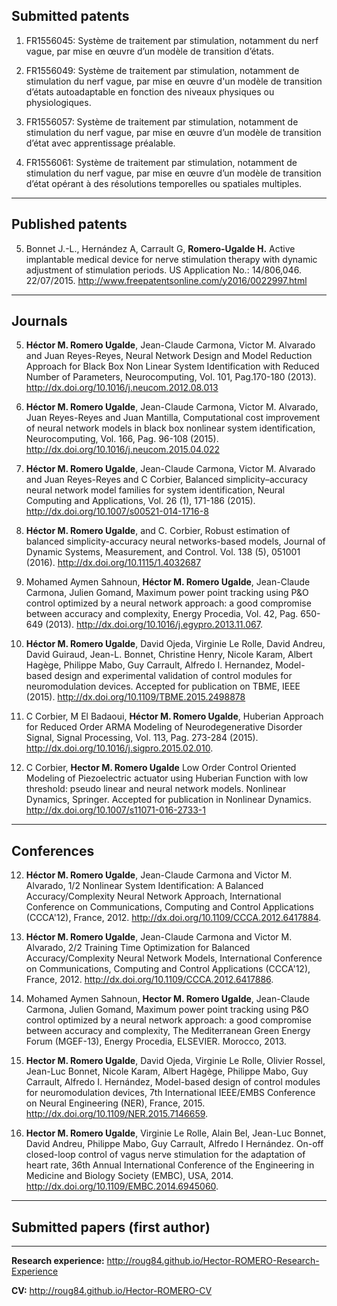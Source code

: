 ## **Submitted patents**

1. FR1556045: Système de traitement par stimulation, notamment du nerf vague, par mise en œuvre d’un modèle de transition d’états.

2. FR1556049: Système de traitement par stimulation, notamment de stimulation du nerf vague, par mise en œuvre d'un modèle de transition d’états autoadaptable en fonction des niveaux physiques ou physiologiques.

3. FR1556057: Système de traitement par stimulation, notamment de stimulation du nerf vague, par mise en œuvre d’un modèle de transition d’état avec apprentissage préalable.

4. FR1556061: Système de traitement par stimulation, notamment de stimulation du nerf vague, par mise en œuvre d’un modèle de transition d’état opérant à des résolutions temporelles ou spatiales multiples.

***

## **Published patents**

5. Bonnet J.-L., Hernández A, Carrault G, **Romero-Ugalde H.** Active implantable medical device for nerve stimulation therapy with dynamic adjustment of stimulation periods. US Application No.: 14/806,046. 22/07/2015.
http://www.freepatentsonline.com/y2016/0022997.html

***

## **Journals**

5. **Héctor M. Romero Ugalde**, Jean-Claude Carmona, Victor M. Alvarado and Juan Reyes-Reyes, Neural Network Design and Model Reduction Approach for Black Box Non Linear System Identification with Reduced Number of Parameters, Neurocomputing, Vol. 101, Pag.170-180 (2013). 
 http://dx.doi.org/10.1016/j.neucom.2012.08.013

6. 	**Héctor M. Romero Ugalde**, Jean-Claude Carmona, Victor M. Alvarado, Juan Reyes-Reyes and Juan Mantilla, Computational cost improvement of neural network models in black box nonlinear system identification, Neurocomputing, Vol. 166, Pag. 96-108 (2015). 
 http://dx.doi.org/10.1016/j.neucom.2015.04.022

7. **Héctor M. Romero Ugalde**, Jean-Claude Carmona, Victor M. Alvarado and Juan Reyes-Reyes and C Corbier, Balanced simplicity–accuracy neural network model families for system identification, Neural Computing and Applications, Vol. 26 (1), 171-186 (2015). 
http://dx.doi.org/10.1007/s00521-014-1716-8

8. **Héctor M. Romero Ugalde**, and C. Corbier, Robust estimation of balanced simplicity-accuracy neural networks-based models, Journal of Dynamic Systems, Measurement, and Control. Vol. 138 (5), 051001 (2016). 
http://dx.doi.org/10.1115/1.4032687

9. Mohamed Aymen Sahnoun, **Héctor M. Romero Ugalde**, Jean-Claude Carmona, Julien Gomand, Maximum power point tracking using P&O control optimized by a neural network approach: a good compromise between accuracy and complexity, Energy Procedia, Vol. 42, Pag. 650-649 (2013). 
 http://dx.doi.org/10.1016/j.egypro.2013.11.067. 

10. **Héctor M. Romero Ugalde**,  David Ojeda, Virginie Le Rolle, David Andreu, David Guiraud,  Jean-L. Bonnet, Christine Henry, Nicole Karam, Albert Hagège, Philippe Mabo, Guy Carrault, Alfredo I. Hernandez, Model-based design and experimental validation of control modules for neuromodulation devices. Accepted for publication on TBME, IEEE (2015).
http://dx.doi.org/10.1109/TBME.2015.2498878

11. C Corbier, M El Badaoui, **Héctor M. Romero Ugalde**, Huberian Approach for Reduced Order ARMA Modeling of Neurodegenerative Disorder Signal, Signal Processing, Vol. 113, Pag. 273-284 (2015). 
 http://dx.doi.org/10.1016/j.sigpro.2015.02.010. 

12. C Corbier, **Hector M. Romero Ugalde** Low Order Control Oriented Modeling of Piezoelectric actuator using Huberian Function with low threshold: pseudo linear and neural network models. Nonlinear Dynamics, Springer. Accepted for publication in Nonlinear Dynamics. http://dx.doi.org/10.1007/s11071-016-2733-1

***

## **Conferences**

12. **Héctor M. Romero Ugalde**, Jean-Claude Carmona and Victor M. Alvarado, 1/2 Nonlinear System Identification: A Balanced Accuracy/Complexity Neural Network Approach, International Conference on Communications, Computing and Control Applications (CCCA'12), France, 2012.
 http://dx.doi.org/10.1109/CCCA.2012.6417884.

13. **Héctor M. Romero Ugalde**, Jean-Claude Carmona and Victor M. Alvarado, 2/2 Training Time Optimization for Balanced Accuracy/Complexity Neural Network Models, International Conference on Communications, Computing and Control Applications (CCCA'12),  France, 2012.
 http://dx.doi.org/10.1109/CCCA.2012.6417886.

14. Mohamed Aymen Sahnoun, **Hector M. Romero Ugalde**, Jean-Claude Carmona, Julien Gomand, Maximum power point tracking using P&O control optimized by a neural network approach: a good compromise between accuracy and complexity, The Mediterranean Green Energy Forum (MGEF-13), Energy Procedia, ELSEVIER. Morocco, 2013. 

15. **Hector M. Romero Ugalde**, David Ojeda, Virginie Le Rolle, Olivier Rossel, Jean-Luc Bonnet, Nicole Karam, Albert Hagège, Philippe Mabo, Guy Carrault, Alfredo I. Hernández, Model-based design of control modules for neuromodulation devices, 7th International IEEE/EMBS Conference on Neural Engineering (NER), France, 2015.  
 http://dx.doi.org/10.1109/NER.2015.7146659.

16. **Hector M. Romero Ugalde**, Virginie Le Rolle, Alain Bel, Jean-Luc Bonnet, David Andreu, Philippe Mabo, Guy Carrault, Alfredo I Hernández. On-off closed-loop control of vagus nerve stimulation for the adaptation of heart rate, 36th Annual International Conference of the Engineering in Medicine and Biology Society (EMBC), USA, 2014. 
 http://dx.doi.org/10.1109/EMBC.2014.6945060. 

***

## Submitted papers (first author)


***

**Research experience:** <http://roug84.github.io/Hector-ROMERO-Research-Experience>

**CV:** http://roug84.github.io/Hector-ROMERO-CV